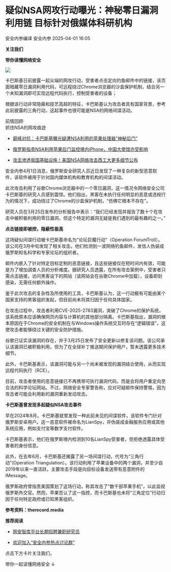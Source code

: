 #  疑似NSA网攻行动曝光：神秘零日漏洞利用链 目标针对俄媒体科研机构   
安全内参编译  安全内参   2025-04-01 16:05  
  
**关注我们**  
  
  
**带你读懂网络安全**  
  
  
![](https://mmbiz.qpic.cn/sz_mmbiz_jpg/FzZb53e8g7sP0gnXja5nqqWgaFv3Jlyq2fiaRvWmo80eAibFZHug2XZ7Xo2pc9ekzQib2TKsZgB0EygK0QR2wnWQg/640?wx_fmt=webp&from=appmsg "")  
  
  
卡巴斯基日前披露一起尖端的网攻行动，受害者点击定向钓鱼邮件中的链接，该页面暗藏零日漏洞利用代码，可远程绕过Chrome浏览器的沙盒保护机制，结合另一个未知漏洞即可实现远程代码执行，控制受害者的设备；  
  
  
根据该行动非常隐蔽和技艺高超的特征，卡巴斯基认为攻击者具有国家背景，参考此前披露的三角行动，这起事件也很可能是NSA的网络间谍活动。  
  
  
前情回顾·  
抓住NSA的网攻痕迹  
- [巅峰对抗：卡巴斯基曝光疑遭NSA利用的苹果处理器“神秘后门”](https://mp.weixin.qq.com/s?__biz=MzI4NDY2MDMwMw==&mid=2247510707&idx=1&sn=d2bdd4b2a1d4b929e8f2fce7ac93f01b&scene=21#wechat_redirect)  
  
  
- [俄罗斯指责NSA利用苹果后门监控境内iPhone，中国大使馆亦受影响](https://mp.weixin.qq.com/s?__biz=MzI4NDY2MDMwMw==&mid=2247508762&idx=1&sn=ecb77e1320915baf82559f7e7571755f&scene=21#wechat_redirect)  
  
  
- [攻击渗透我国基础设施！美国NSA网络攻击西工大更多细节公布](https://mp.weixin.qq.com/s?__biz=MzI4NDY2MDMwMw==&mid=2247506172&idx=2&sn=c38fbc67445ed3b9d911d2b3e37a1f64&scene=21#wechat_redirect)  
  
  
  
  
安全内参4月1日消息，俄罗斯安全研究人员近日发现了一种复杂的新型恶意软件，该软件被用于针对国内媒体机构和教育机构的间谍活动。  
  
此次攻击利用了谷歌Chrome浏览器中的一个零日漏洞，这一情况令网络安全公司卡巴斯基的研究人员感到震惊。他们指出，黑客在未执行任何明显的恶意或违规行为的情况下，成功绕过了Chrome的沙盒保护机制，“仿佛它根本不存在”。  
  
研究人员在3月25日发布的分析报告中表示：“我们已经发现并报告了数十个在攻击中被积极利用的零日漏洞，但这个特定的漏洞无疑是我们遇到的最有趣的之一。”  
  
  
**点击链接即被控，隐蔽性极高**  
  
  
这场疑似间谍行动被卡巴斯基命名为“论坛巨魔行动”（Operation ForumTroll）。该公司在3月中旬发现了相关攻击。他们检测到一波网络钓鱼邮件，发信人伪装成俄罗斯知名科学和专家论坛的组织者。  
  
邮件内嵌入了针对特定目标定制的恶意链接，且这些链接仅在短时间内有效，可能是为了增加调查人员的分析难度。据研究人员透露，在所有攻击案例中，受害者只需点击链接，访问黑客设下的网站（该网站会在谷歌Chrome中加载），设备即刻感染，无需任何额外操作。  
  
鉴于此次攻击的复杂性及所使用的工具，卡巴斯基认为，这一行动极有可能由某个国家支持的黑客组织发起，但目前尚未将其归因于任何具体国家。  
  
在攻击过程中，攻击者利用CVE-2025-2783漏洞，突破了Chrome的保护系统，该系统原本应该确保网页内容与计算机的其他部分隔离。卡巴斯基指出，漏洞的根本原因在于Chrome的安全机制在与Windows操作系统交互时存在“逻辑错误”，这使攻击者能够绕过关键的安全防护措施。  
  
谷歌已证实该漏洞的存在，并于3月25日发布了安全更新以修复该问题。该公司承认该漏洞已被积极利用，但为了在全球补丁推送期间保护用户，暂未透露更多技术细节。  
  
此外，卡巴斯基表示，该漏洞可能与另一个尚未被发现的漏洞结合使用，从而实现远程代码执行（RCE）。  
  
目前，攻击者使用的恶意链接已不再携带可执行漏洞代码，而是会将用户重定向至合法的科学论坛网站。不过，网络安全专家警告称，应对可疑邮件保持警惕，因为攻击者可能会利用新的漏洞重新发动攻击。  
  
  
**卡巴斯基曾发现多起疑似NSA攻击事件**  
  
  
早在2024年8月，卡巴斯基就曾发现一种此前未见的间谍软件，该软件专门针对俄罗斯安卓用户。这一恶意软件被命名为LianSpy，并伪装成金融服务应用或其他系统应用，例如支付宝等数字支付软件。  
  
卡巴斯基表示，他们在俄罗斯境内检测到10名LianSpy受害者，但拒绝透露具体受害者的身份信息。  
  
此外，在去年6月，卡巴斯基还揭露了另一场间谍行动，代号为“三角行动”(Operation Triangulation）。该行动利用了苹果设备中的两个漏洞，并至少自2019年以来一直活跃，主要攻击手段是向目标设备发送带有恶意附件的iMessage。  
  
俄罗斯政府曾指责美国策划了这场行动，称其攻击了“数千部苹果手机”，以此监视俄罗斯外交官。然而，苹果否认了这一指控，而卡巴斯基也未将“三角定位”行动归因于任何特定政府或已知黑客组织。  
  
  
**参考资料：therecord.media**  
  
  
**推荐阅读**  
- [网安智库平台长期招聘兼职研究员](http://mp.weixin.qq.com/s?__biz=MzI4NDY2MDMwMw==&mid=2247499450&idx=2&sn=2da3ca2e0b4d4f9f56ea7f7579afc378&chksm=ebfab99adc8d308c3ba6e7a74bd41beadf39f1b0e38a39f7235db4c305c06caa49ff63a0cc1d&scene=21#wechat_redirect)  
  
  
- [欢迎加入“安全内参热点讨论群”](https://mp.weixin.qq.com/s?__biz=MzI4NDY2MDMwMw==&mid=2247501251&idx=1&sn=8b6ebecbe80c1c72317948494f87b489&chksm=ebfa82e3dc8d0bf595d039e75b446e14ab96bf63cf8ffc5d553b58248dde3424fb18e6947440&token=525430415&lang=zh_CN&scene=21#wechat_redirect)  
  
  
  
  
  
  
  
点击下方卡片关注我们，  
  
带你一起读懂网络安全 ↓  
  
  
  
  
